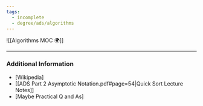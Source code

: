 ```yaml
---
tags:
  - incomplete
  - degree/ads/algorithms
---
```

![[Algorithms MOC 🌍]]




---
### Additional Information

- [Wikipedia]
- [[ADS Part 2 Asymptotic Notation.pdf#page=54|Quick Sort Lecture Notes]]
- [Maybe Practical Q and As]
